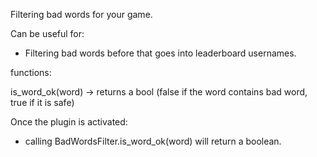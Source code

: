 Filtering bad words for your game.

Can be useful for:
- Filtering bad words before that goes into leaderboard usernames.


functions:

is_word_ok(word) -> returns a bool (false if the word contains bad word, true if it is safe)


Once the plugin is activated:
- calling BadWordsFilter.is_word_ok(word) will return a boolean.
